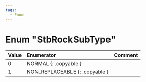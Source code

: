 ```yaml
---
tags:
  - Enum
---
```

# Enum "StbRockSubType"
|Value|Enumerator|Comment|
|:--|:--|:--|
|0 |NORMAL {: .copyable } |  |
|1 |NON_REPLACEABLE {: .copyable } |  |
